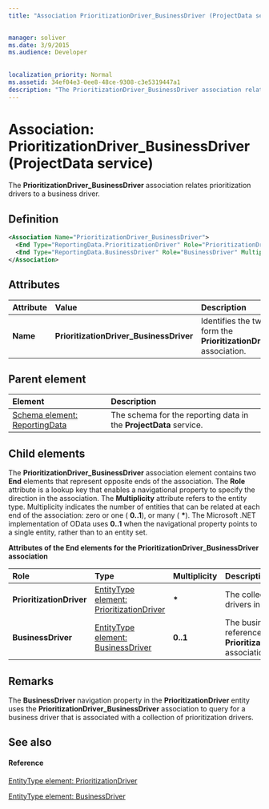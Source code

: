 ```yaml
---
title: "Association PrioritizationDriver_BusinessDriver (ProjectData service)"

 
manager: soliver
ms.date: 3/9/2015
ms.audience: Developer
 
 
localization_priority: Normal
ms.assetid: 34ef04e3-0ee8-48ce-9308-c3e5319447a1
description: "The PrioritizationDriver_BusinessDriver association relates prioritization drivers to a business driver."
---
```


# Association: PrioritizationDriver_BusinessDriver (ProjectData service)

The **PrioritizationDriver_BusinessDriver** association relates prioritization drivers to a business driver. 
  
## Definition

```XML
<Association Name="PrioritizationDriver_BusinessDriver">
  <End Type="ReportingData.PrioritizationDriver" Role="PrioritizationDriver" Multiplicity="*" />
  <End Type="ReportingData.BusinessDriver" Role="BusinessDriver" Multiplicity="0..1" />
</Association>
```

## Attributes

|**Attribute**|**Value**|**Description**|
|:-----|:-----|:-----|
|**Name** <br/> |**PrioritizationDriver_BusinessDriver** <br/> |Identifies the two entity types that form the **PrioritizationDriver_BusinessDriver** association.  <br/> |
   
## Parent element

|**Element**|**Description**|
|:-----|:-----|
|[Schema element: ReportingData](schema-reportingdata-projectdata-service.md) <br/> |The schema for the reporting data in the **ProjectData** service.  <br/> |
   
## Child elements

The **PrioritizationDriver_BusinessDriver** association element contains two **End** elements that represent opposite ends of the association. The **Role** attribute is a lookup key that enables a navigational property to specify the direction in the association. The **Multiplicity** attribute refers to the entity type. Multiplicity indicates the number of entities that can be related at each end of the association: zero or one ( **0..1**), or many ( **\***). The Microsoft .NET implementation of OData uses **0..1** when the navigational property points to a single entity, rather than to an entity set. 
  
**Attributes of the End elements for the PrioritizationDriver_BusinessDriver association**

|**Role**|**Type**|**Multiplicity**|**Description**|
|:-----|:-----|:-----|:-----|
|**PrioritizationDriver** <br/> |[EntityType element: PrioritizationDriver](entitytype-prioritizationdriver-projectdata-service.md) <br/> |**\*** <br/> |The collection of prioritization drivers in the reporting tables.  <br/> |
|**BusinessDriver** <br/> |[EntityType element: BusinessDriver](entitytype-businessdriver-projectdata-service.md) <br/> |**0..1** <br/> |The business driver object that is referenced in the **PrioritizationDriver_BusinessDriver** association.  <br/> |
   
## Remarks

The **BusinessDriver** navigation property in the **PrioritizationDriver** entity uses the **PrioritizationDriver_BusinessDriver** association to query for a business driver that is associated with a collection of prioritization drivers. 
  
## See also

#### Reference

[EntityType element: PrioritizationDriver](entitytype-prioritizationdriver-projectdata-service.md)
  
[EntityType element: BusinessDriver](entitytype-businessdriver-projectdata-service.md)

